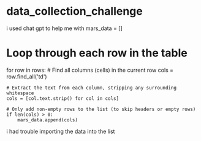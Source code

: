 # data_collection_challenge
i used chat gpt to help me with
mars_data = []

# Loop through each row in the table
for row in rows:
    # Find all columns (cells) in the current row
    cols = row.find_all('td')
    
    # Extract the text from each column, stripping any surrounding whitespace
    cols = [col.text.strip() for col in cols]
    
    # Only add non-empty rows to the list (to skip headers or empty rows)
    if len(cols) > 0:
        mars_data.append(cols)

i had trouble importing the data into the list
